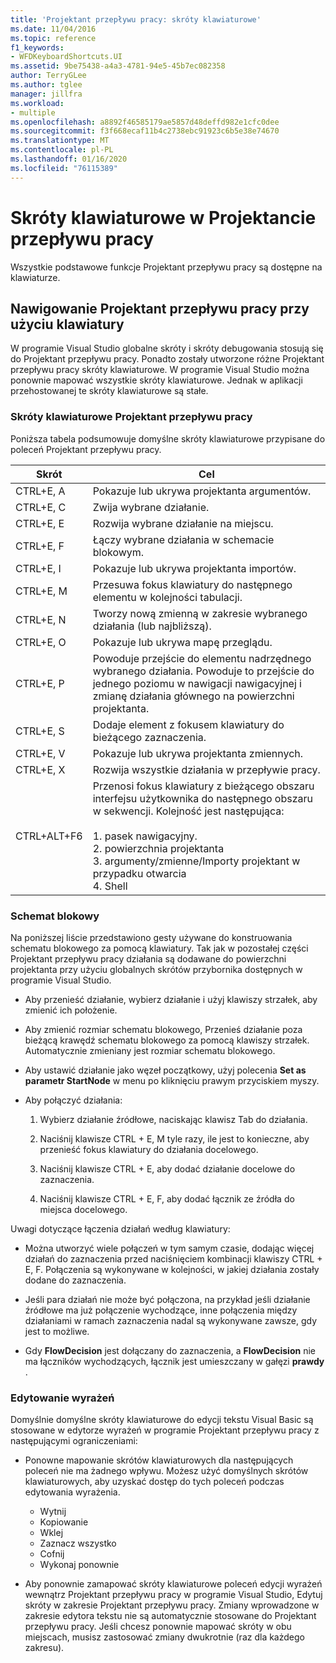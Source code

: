 ```yaml
---
title: 'Projektant przepływu pracy: skróty klawiaturowe'
ms.date: 11/04/2016
ms.topic: reference
f1_keywords:
- WFDKeyboardShortcuts.UI
ms.assetid: 9be75438-a4a3-4781-94e5-45b7ec082358
author: TerryGLee
ms.author: tglee
manager: jillfra
ms.workload:
- multiple
ms.openlocfilehash: a8892f46585179ae5857d48deffd982e1cfc0dee
ms.sourcegitcommit: f3f668ecaf11b4c2738ebc91923c6b5e38e74670
ms.translationtype: MT
ms.contentlocale: pl-PL
ms.lasthandoff: 01/16/2020
ms.locfileid: "76115389"
---
```

# <a name="keyboard-shortcuts-in-the-workflow-designer"></a>Skróty klawiaturowe w Projektancie przepływu pracy

Wszystkie podstawowe funkcje Projektant przepływu pracy są dostępne na klawiaturze.

## <a name="navigating-the-workflow-designer-using-the-keyboard"></a>Nawigowanie Projektant przepływu pracy przy użyciu klawiatury

W programie Visual Studio globalne skróty i skróty debugowania stosują się do Projektant przepływu pracy. Ponadto zostały utworzone różne Projektant przepływu pracy skróty klawiaturowe. W programie Visual Studio można ponownie mapować wszystkie skróty klawiaturowe. Jednak w aplikacji przehostowanej te skróty klawiaturowe są stałe.

### <a name="workflow-designer-keyboard-shortcuts"></a>Skróty klawiaturowe Projektant przepływu pracy

Poniższa tabela podsumowuje domyślne skróty klawiaturowe przypisane do poleceń Projektant przepływu pracy.

|Skrót|Cel|
|-|-------------|
|CTRL+E, A|Pokazuje lub ukrywa projektanta argumentów.|
|CTRL+E, C|Zwija wybrane działanie.|
|CTRL+E, E|Rozwija wybrane działanie na miejscu.|
|CTRL+E, F|Łączy wybrane działania w schemacie blokowym.|
|CTRL+E, I|Pokazuje lub ukrywa projektanta importów.|
|CTRL+E, M|Przesuwa fokus klawiatury do następnego elementu w kolejności tabulacji.|
|CTRL+E, N|Tworzy nową zmienną w zakresie wybranego działania (lub najbliższą).|
|CTRL+E, O|Pokazuje lub ukrywa mapę przeglądu.|
|CTRL+E, P|Powoduje przejście do elementu nadrzędnego wybranego działania. Powoduje to przejście do jednego poziomu w nawigacji nawigacyjnej i zmianę działania głównego na powierzchni projektanta.|
|CTRL+E, S|Dodaje element z fokusem klawiatury do bieżącego zaznaczenia.|
|CTRL+E, V|Pokazuje lub ukrywa projektanta zmiennych.|
|CTRL+E, X|Rozwija wszystkie działania w przepływie pracy.|
|CTRL+ALT+F6|Przenosi fokus klawiatury z bieżącego obszaru interfejsu użytkownika do następnego obszaru w sekwencji. Kolejność jest następująca:<br /><br /> 1. pasek nawigacyjny.<br />2. powierzchnia projektanta<br />3. argumenty/zmienne/Importy projektant w przypadku otwarcia<br />4. Shell|

### <a name="flowchart"></a>Schemat blokowy

Na poniższej liście przedstawiono gesty używane do konstruowania schematu blokowego za pomocą klawiatury. Tak jak w pozostałej części Projektant przepływu pracy działania są dodawane do powierzchni projektanta przy użyciu globalnych skrótów przybornika dostępnych w programie Visual Studio.

- Aby przenieść działanie, wybierz działanie i użyj klawiszy strzałek, aby zmienić ich położenie.

- Aby zmienić rozmiar schematu blokowego, Przenieś działanie poza bieżącą krawędź schematu blokowego za pomocą klawiszy strzałek. Automatycznie zmieniany jest rozmiar schematu blokowego.

- Aby ustawić działanie jako węzeł początkowy, użyj polecenia **Set as parametr StartNode** w menu po kliknięciu prawym przyciskiem myszy.

- Aby połączyć działania:

    1. Wybierz działanie źródłowe, naciskając klawisz Tab do działania.

    2. Naciśnij klawisze CTRL + E, M tyle razy, ile jest to konieczne, aby przenieść fokus klawiatury do działania docelowego.

    3. Naciśnij klawisze CTRL + E, aby dodać działanie docelowe do zaznaczenia.

    4. Naciśnij klawisze CTRL + E, F, aby dodać łącznik ze źródła do miejsca docelowego.

Uwagi dotyczące łączenia działań według klawiatury:

- Można utworzyć wiele połączeń w tym samym czasie, dodając więcej działań do zaznaczenia przed naciśnięciem kombinacji klawiszy CTRL + E, F. Połączenia są wykonywane w kolejności, w jakiej działania zostały dodane do zaznaczenia.

- Jeśli para działań nie może być połączona, na przykład jeśli działanie źródłowe ma już połączenie wychodzące, inne połączenia między działaniami w ramach zaznaczenia nadal są wykonywane zawsze, gdy jest to możliwe.

- Gdy **FlowDecision** jest dołączany do zaznaczenia, a **FlowDecision** nie ma łączników wychodzących, łącznik jest umieszczany w gałęzi **prawdy** .

### <a name="expression-editing"></a>Edytowanie wyrażeń

Domyślnie domyślne skróty klawiaturowe do edycji tekstu Visual Basic są stosowane w edytorze wyrażeń w programie Projektant przepływu pracy z następującymi ograniczeniami:

- Ponowne mapowanie skrótów klawiaturowych dla następujących poleceń nie ma żadnego wpływu. Możesz użyć domyślnych skrótów klawiaturowych, aby uzyskać dostęp do tych poleceń podczas edytowania wyrażenia.

  - Wytnij
  - Kopiowanie
  - Wklej
  - Zaznacz wszystko
  - Cofnij
  - Wykonaj ponownie

- Aby ponownie zamapować skróty klawiaturowe poleceń edycji wyrażeń wewnątrz Projektant przepływu pracy w programie Visual Studio, Edytuj skróty w zakresie Projektant przepływu pracy. Zmiany wprowadzone w zakresie edytora tekstu nie są automatycznie stosowane do Projektant przepływu pracy. Jeśli chcesz ponownie mapować skróty w obu miejscach, musisz zastosować zmiany dwukrotnie (raz dla każdego zakresu).
